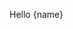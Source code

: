 <script>
	let name = '**world**';
</script>

<p> Hello {name} </p>

<style>
	p {
	font-size:
	}
<style>

---

<h1>**Hello world**</h1>

**I'm currently developing and being a stand-in leader at @neadevs**  


<!--
**gabrieladrianmezar/gabrieladrianmezar** is a ✨ _special_ ✨ repository because its `README.md` (this file) appears on your GitHub profile.

Here are some ideas to get you started:

- 🔭 I’m currently working on ...
- 🌱 I’m currently learning ...
- 👯 I’m looking to collaborate on ...
- 🤔 I’m looking for help with ...
- 💬 Ask me about ...
- 📫 How to reach me: ...
- 😄 Pronouns: ...
- ⚡ Fun fact: ...
-->
